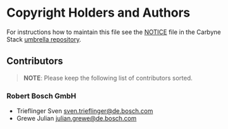 # Copyright Holders and Authors

For instructions how to maintain this file see the
[NOTICE](https://github.com/carbynestack/carbynestack/blob/master/NOTICE.md)
file in the Carbyne Stack
[umbrella repository](https://github.com/carbynestack/carbynestack).

## Contributors

> **NOTE**: Please keep the following list of contributors sorted.

### Robert Bosch GmbH

- Trieflinger Sven
  [sven.trieflinger@de.bosch.com](mailto:sven.trieflinger@de.bosch.com)
-  Grewe Julian
  [julian.grewe@de.bosch.com](mailto:julian.grewe@de.bosch.com)